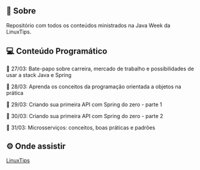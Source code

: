 ## :dart: **Sobre**

Repositório com todos os conteúdos ministrados na Java Week da LinuxTips.

## :computer: **Conteúdo Programático**
📢 27/03: Bate-papo sobre carreira, mercado de trabalho e possibilidades de usar a stack Java e Spring

📢 28/03: Aprenda os conceitos da programação orientada a objetos na prática

📢 29/03: Criando sua primeira API com Spring do zero - parte 1

📢 30/03: Criando sua primeira API com Spring do zero - parte 2

📢 31/03: Microsserviços: conceitos, boas práticas e padrões

## :gear: **Onde assistir**
[LinuxTips](https://www.twitch.tv/linuxtips)

